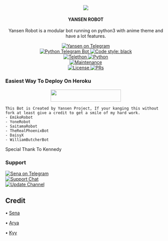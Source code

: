 <p align="center">
  <img src="https://telegra.ph/file/c46b5dfde1e95777965ac.jpg">
</p>

<h4><p align="center"> YANSEN ROBOT </p></h4>

<p align="center">Yansen Robot is a modular bot running on python3 with anime theme and have a lot features.</p>

<p align="center">
<a href="https://t.me/yansenrobot"> <img src="https://img.shields.io/badge/Yansen-Robot-blue?&logo=telegram" alt="Yansen on Telegram" /> </a><br>
<a href="https://python-telegram-bot.org"> <img src="https://img.shields.io/badge/PTB-13.10-white?&style=flat-round&logo=github" alt="Python Telegram Bot" /> </a>
<a href="https://github.com/psf/black"><img alt="Code style: black" src="https://img.shields.io/badge/code%20style-black-000000.svg"></a><br>
<a href="https://docs.telethon.dev"> <img src="https://img.shields.io/badge/Telethon-1.24.0-red?&style=flat-round&logo=github" alt="Telethon" /> </a>
<a href="https://docs.python.org"> <img src="https://img.shields.io/badge/Python-3.10.1-purple?&style=flat-round&logo=python" alt="Python" /> </a><br>
<a href="https://GitHub.com/Yansensad/YansenRobot"> <img src="https://img.shields.io/badge/Maintained-No longer Maindatined-yellow.svg" alt="Maintenance" /> </a><br>
<a href="https://github.com/Yansensad/YansenRobot/blob/main/LICENSE"> <img src="https://img.shields.io/badge/License-GPLv3-blue.svg" alt="License" /> </a>
<a href="https://makeapullrequest.com"> <img src="https://img.shields.io/badge/PRs-Welcome-blue.svg?style=flat-round" alt="PRs" /> </a>
</p>

### Easiest Way To Deploy On Heroku 

<p align="center"><a href="https://heroku.com/deploy?template=https://github.com/Yansensad/YansenRobot"> <img src="https://img.shields.io/badge/Deploy%20To%20Heroku-blue?style=for-the-badge&logo=heroku" width="220" height="38.45"/></a></p>

```
This Bot is Created by Yansen Project, If your kanging this without fork at least give a credit to get a smile of my hard work. 
- EmikoRobot
- YoneRobot
- SaitamaRobot 
- TheRealPhoenixBot
- DaisyX 
- WilliamButcherBot

```
Special Thank To Kennedy

### Support
<p>
<a href="https://t.me/bdrlsupportt"> <img src="https://img.shields.io/badge/Sena-Ex-blue?&logo=telegram" alt="Sena on Telegram" /> </a><br>
<a href="https://t.me/yansensesat"> <img src="https://img.shields.io/badge/Support-Chat-blue?&logo=telegram" alt="Support Chat" /> </a><br>
<a href="https://t.me/ProjectYansen"> <img src="https://img.shields.io/badge/Update-Channel-blue?&logo=telegram" alt="Update Channel" /> </a><br>
</p>

## Credit 

• [Sena](https://github.com/kennedy-ex)

• [Arya](https://github.com/Aryazakaria01)

• [Kyy](https://github.com/zxcskyy)
